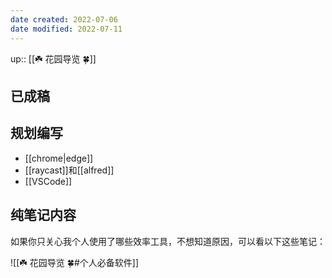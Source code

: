 ```yaml
---
date created: 2022-07-06
date modified: 2022-07-11
---
```

up:: [[☘️ 花园导览 🍀]]

## 已成稿

## 规划编写

- [[chrome|edge]]
- [[raycast]]和[[alfred]]
- [[VSCode]]

## 纯笔记内容

如果你只关心我个人使用了哪些效率工具，不想知道原因，可以看以下这些笔记：

![[☘️ 花园导览 🍀#个人必备软件]]
